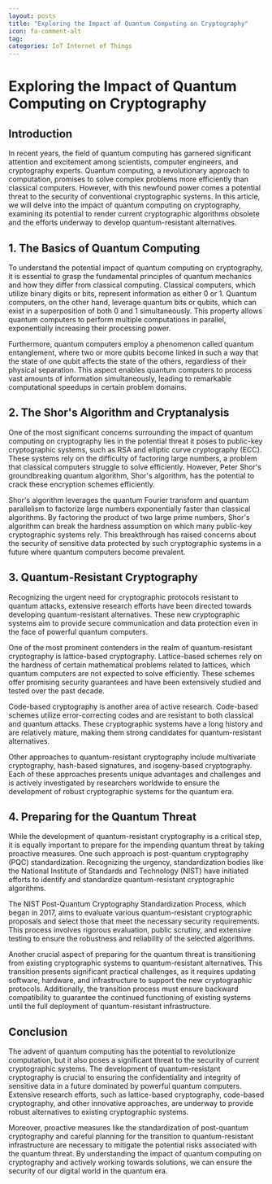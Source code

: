 ```yaml
---
layout: posts
title: "Exploring the Impact of Quantum Computing on Cryptography"
icon: fa-comment-alt
tag:      
categories: IoT Internet of Things
---
```



# Exploring the Impact of Quantum Computing on Cryptography

## Introduction

In recent years, the field of quantum computing has garnered significant attention and excitement among scientists, computer engineers, and cryptography experts. Quantum computing, a revolutionary approach to computation, promises to solve complex problems more efficiently than classical computers. However, with this newfound power comes a potential threat to the security of conventional cryptographic systems. In this article, we will delve into the impact of quantum computing on cryptography, examining its potential to render current cryptographic algorithms obsolete and the efforts underway to develop quantum-resistant alternatives.

## 1. The Basics of Quantum Computing

To understand the potential impact of quantum computing on cryptography, it is essential to grasp the fundamental principles of quantum mechanics and how they differ from classical computing. Classical computers, which utilize binary digits or bits, represent information as either 0 or 1. Quantum computers, on the other hand, leverage quantum bits or qubits, which can exist in a superposition of both 0 and 1 simultaneously. This property allows quantum computers to perform multiple computations in parallel, exponentially increasing their processing power.

Furthermore, quantum computers employ a phenomenon called quantum entanglement, where two or more qubits become linked in such a way that the state of one qubit affects the state of the others, regardless of their physical separation. This aspect enables quantum computers to process vast amounts of information simultaneously, leading to remarkable computational speedups in certain problem domains.

## 2. The Shor's Algorithm and Cryptanalysis

One of the most significant concerns surrounding the impact of quantum computing on cryptography lies in the potential threat it poses to public-key cryptographic systems, such as RSA and elliptic curve cryptography (ECC). These systems rely on the difficulty of factoring large numbers, a problem that classical computers struggle to solve efficiently. However, Peter Shor's groundbreaking quantum algorithm, Shor's algorithm, has the potential to crack these encryption schemes efficiently.

Shor's algorithm leverages the quantum Fourier transform and quantum parallelism to factorize large numbers exponentially faster than classical algorithms. By factoring the product of two large prime numbers, Shor's algorithm can break the hardness assumption on which many public-key cryptographic systems rely. This breakthrough has raised concerns about the security of sensitive data protected by such cryptographic systems in a future where quantum computers become prevalent.

## 3. Quantum-Resistant Cryptography

Recognizing the urgent need for cryptographic protocols resistant to quantum attacks, extensive research efforts have been directed towards developing quantum-resistant alternatives. These new cryptographic systems aim to provide secure communication and data protection even in the face of powerful quantum computers.

One of the most prominent contenders in the realm of quantum-resistant cryptography is lattice-based cryptography. Lattice-based schemes rely on the hardness of certain mathematical problems related to lattices, which quantum computers are not expected to solve efficiently. These schemes offer promising security guarantees and have been extensively studied and tested over the past decade.

Code-based cryptography is another area of active research. Code-based schemes utilize error-correcting codes and are resistant to both classical and quantum attacks. These cryptographic systems have a long history and are relatively mature, making them strong candidates for quantum-resistant alternatives.

Other approaches to quantum-resistant cryptography include multivariate cryptography, hash-based signatures, and isogeny-based cryptography. Each of these approaches presents unique advantages and challenges and is actively investigated by researchers worldwide to ensure the development of robust cryptographic systems for the quantum era.

## 4. Preparing for the Quantum Threat

While the development of quantum-resistant cryptography is a critical step, it is equally important to prepare for the impending quantum threat by taking proactive measures. One such approach is post-quantum cryptography (PQC) standardization. Recognizing the urgency, standardization bodies like the National Institute of Standards and Technology (NIST) have initiated efforts to identify and standardize quantum-resistant cryptographic algorithms.

The NIST Post-Quantum Cryptography Standardization Process, which began in 2017, aims to evaluate various quantum-resistant cryptographic proposals and select those that meet the necessary security requirements. This process involves rigorous evaluation, public scrutiny, and extensive testing to ensure the robustness and reliability of the selected algorithms.

Another crucial aspect of preparing for the quantum threat is transitioning from existing cryptographic systems to quantum-resistant alternatives. This transition presents significant practical challenges, as it requires updating software, hardware, and infrastructure to support the new cryptographic protocols. Additionally, the transition process must ensure backward compatibility to guarantee the continued functioning of existing systems until the full deployment of quantum-resistant infrastructure.

## Conclusion

The advent of quantum computing has the potential to revolutionize computation, but it also poses a significant threat to the security of current cryptographic systems. The development of quantum-resistant cryptography is crucial to ensuring the confidentiality and integrity of sensitive data in a future dominated by powerful quantum computers. Extensive research efforts, such as lattice-based cryptography, code-based cryptography, and other innovative approaches, are underway to provide robust alternatives to existing cryptographic systems.

Moreover, proactive measures like the standardization of post-quantum cryptography and careful planning for the transition to quantum-resistant infrastructure are necessary to mitigate the potential risks associated with the quantum threat. By understanding the impact of quantum computing on cryptography and actively working towards solutions, we can ensure the security of our digital world in the quantum era.